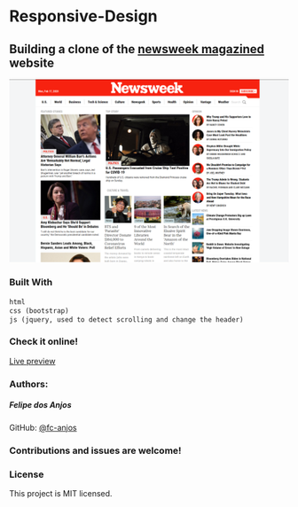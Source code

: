 # Responsive-Design
##  Building a clone of the [newsweek magazined](https://newsweek.com) website

![Screenshot of the project](screenshot.PNG)
### Built With
    html
    css (bootstrap)
    js (jquery, used to detect scrolling and change the header)
### Check it online!
[Live preview](https://raw.githack.com/fc-anjos/newsweek-clone/section-ordering/index.html)

### Authors:
##### Felipe dos Anjos
GitHub: [@fc-anjos](https://github.com/fc-anjos)  


### Contributions and issues are welcome!

### License
This project is MIT licensed.
